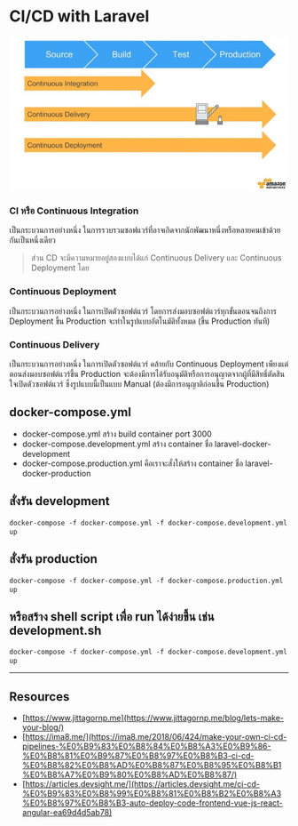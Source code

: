 # CI/CD with Laravel
![amazon](cicd-amazon.jpg)

### CI หรือ Continuous Integration
เป็นกระบวนการอย่างหนึ่ง ในการรวบรวมซอฟแวร์ที่อาจเกิดจากนักพัฒนาหนึ่งหรือหลายคนเข้าด้วยกันเป็นหนึ่งเดียว

> ส่วน CD จะมีความหมายอยู่สองแบบได้แก่ Continuous Delivery และ Continuous Deployment โดย

### Continuous Deployment 
เป็นกระบวนการอย่างหนึ่ง ในการเปิดตัวซอฟต์แวร์ โดยการส่งมอบซอฟต์แวร์ทุกขั้นตอนจนถึงการ Deployment ขึ้น Production จะทำในรูปแบบอัตโนมัติทั้งหมด (ขึ้น Production ทันที)

### Continuous Delivery 
เป็นกระบวนการอย่างหนึ่ง ในการเปิดตัวซอฟต์แวร์ คล้ายกับ Continuous Deployment เพียงแต่ตอนส่งมอบซอฟต์แวร์ขึ้น Production จะต้องมีการได้รับอนุมัติหรือการอนุญาตจากผู้ที่มีสิทธิ์ตัดสินใจเปิดตัวซอฟต์แวร์ ซึ่งรูปแบบนี้เป็นแบบ Manual (ต้องมีการอนุญาติก่อนขึ้น Production)

## docker-compose.yml
- docker-compose.yml สร้าง build container port 3000
- docker-compose.development.yml สร้าง container ชื่อ laravel-docker-development
- docker-compose.production.yml คือเราจะสั่งให้สร้าง container ชื่อ laravel-docker-production

## สั่งรัน development
```
docker-compose -f docker-compose.yml -f docker-compose.development.yml up
```
## สั่งรัน production
```
docker-compose -f docker-compose.yml -f docker-compose.production.yml up
```

## หรือสร้าง shell script เพื่อ run ได้ง่ายขึ้น เช่น development.sh

```
docker-compose -f docker-compose.yml -f docker-compose.development.yml up
```

---

## Resources

- [https://www.jittagornp.me](https://www.jittagornp.me/blog/lets-make-your-blog/)
- [https://ima8.me/](https://ima8.me/2018/06/424/make-your-own-ci-cd-pipelines-%E0%B9%83%E0%B8%84%E0%B8%A3%E0%B9%86-%E0%B8%81%E0%B9%87%E0%B8%97%E0%B8%B3-ci-cd-%E0%B8%82%E0%B8%AD%E0%B8%87%E0%B8%95%E0%B8%B1%E0%B8%A7%E0%B9%80%E0%B8%AD%E0%B8%87/)
- [https://articles.devsight.me/](https://articles.devsight.me/ci-cd-%E0%B9%83%E0%B8%99%E0%B8%81%E0%B8%B2%E0%B8%A3%E0%B8%97%E0%B8%B3-auto-deploy-code-frontend-vue-js-react-angular-ea69d4d5ab78)
